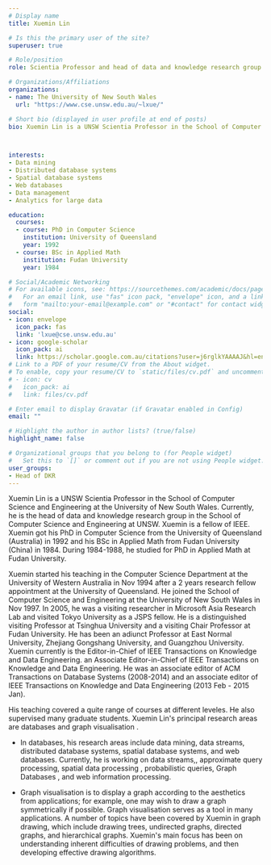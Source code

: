 ```yaml
---
# Display name
title: Xuemin Lin

# Is this the primary user of the site?
superuser: true

# Role/position
role: Scientia Professor and head of data and knowledge research group in the School of Computer Science and Engineering at UNSW

# Organizations/Affiliations
organizations:
- name: The University of New South Wales
  url: "https://www.cse.unsw.edu.au/~lxue/"

# Short bio (displayed in user profile at end of posts)
bio: Xuemin Lin is a UNSW Scientia Professor in the School of Computer Science and Engineering at the University of New South Wales. Currently, he is the head of data and knowledge research group in the School of Computer Science and Engineering at UNSW. 



interests:
- Data mining
- Distributed database systems
- Spatial database systems
- Web databases
- Data management
- Analytics for large data

education:
  courses:
  - course: PhD in Computer Science
    institution: University of Queensland
    year: 1992 
  - course: BSc in Applied Math
    institution: Fudan University
    year: 1984 

# Social/Academic Networking
# For available icons, see: https://sourcethemes.com/academic/docs/page-builder/#icons
#   For an email link, use "fas" icon pack, "envelope" icon, and a link in the
#   form "mailto:your-email@example.com" or "#contact" for contact widget.
social:
- icon: envelope
  icon_pack: fas
  link: 'lxue@cse.unsw.edu.au'
- icon: google-scholar
  icon_pack: ai
  link: https://scholar.google.com.au/citations?user=j6rglkYAAAAJ&hl=en
# Link to a PDF of your resume/CV from the About widget.
# To enable, copy your resume/CV to `static/files/cv.pdf` and uncomment the lines below.
# - icon: cv
#   icon_pack: ai
#   link: files/cv.pdf

# Enter email to display Gravatar (if Gravatar enabled in Config)
email: ""

# Highlight the author in author lists? (true/false)
highlight_name: false

# Organizational groups that you belong to (for People widget)
#   Set this to `[]` or comment out if you are not using People widget.
user_groups:
- Head of DKR
---
```


Xuemin Lin is a UNSW Scientia Professor in the School of Computer Science and Engineering at the University of New South Wales. Currently, he is the head of data and knowledge research group in the School of Computer Science and Engineering at UNSW. Xuemin is a fellow of IEEE. Xuemin got his PhD in Computer Science from the University of Queensland (Australia) in 1992 and his BSc in Applied Math from Fudan University (China) in 1984. During 1984-1988, he studied for PhD in Applied Math at Fudan University.

Xuemin started his teaching in the Computer Science Department at the University of Western Australia in Nov 1994 after a 2 years research fellow appointment at the University of Queensland. He joined the School of Computer Science and Engineering at the University of New South Wales in Nov 1997. In 2005, he was a visiting researcher in Microsoft Asia Research Lab and visited Tokyo University as a JSPS fellow. He is a distinguished visiting Professor at Tsinghua University and a visiting Chair Professor at Fudan University. He has been an adiunct Professor at East Normal University, Zhejiang Gongshang University, and Guangzhou University. Xuemin currently is the Editor-in-Chief of IEEE Transactions on Knowledge and Data Engineering. an Associate Editor-in-Chief of IEEE Transactions on Knowledge and Data Engineering. He was an associate editor of ACM Transactions on Database Systems (2008-2014) and an associate editor of IEEE Transactions on Knowledge and Data Engineering (2013 Feb - 2015 Jan).

His teaching covered a quite range of courses at different leveles. He also supervised many graduate students. Xuemin Lin's principal research areas are databases and graph visualisation .

- In databases, his research areas include data mining, data streams, distributed database systems, spatial database systems, and web databases. Currently, he is working on data streams,, approximate query processing, spatial data processing , probabilistic queries, Graph Databases , and web information processing.

- Graph visualisation is to display a graph according to the aesthetics from applications; for example, one may wish to draw a graph symmetrically if possible. Graph visualisation serves as a tool in many applications. A number of topics have been covered by Xuemin in graph drawing, which include drawing trees, undirected graphs, directed graphs, and hierarchical graphs. Xuemin's main focus has been on understanding inherent difficulties of drawing problems, and then developing effective drawing algorithms.